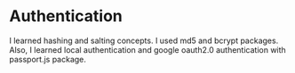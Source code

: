 # Authentication
I learned hashing and salting concepts. I used md5 and bcrypt packages. Also, I learned local authentication and google oauth2.0 authentication with passport.js package.
